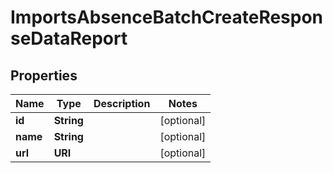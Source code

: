 

# ImportsAbsenceBatchCreateResponseDataReport


## Properties

| Name | Type | Description | Notes |
|------------ | ------------- | ------------- | -------------|
|**id** | **String** |  |  [optional] |
|**name** | **String** |  |  [optional] |
|**url** | **URI** |  |  [optional] |



